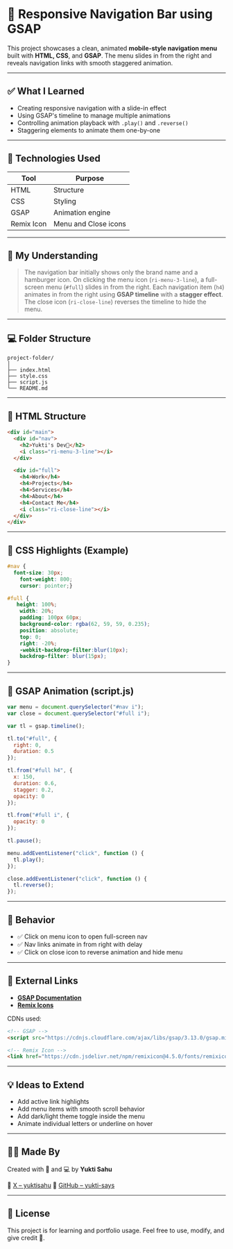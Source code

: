 # 📱 Responsive Navigation Bar using GSAP

This project showcases a clean, animated **mobile-style navigation menu** built with **HTML, CSS**, and **GSAP**.
The menu slides in from the right and reveals navigation links with smooth staggered animation.

---

## ✅ What I Learned

* Creating responsive navigation with a slide-in effect
* Using GSAP's timeline to manage multiple animations
* Controlling animation playback with `.play()` and `.reverse()`
* Staggering elements to animate them one-by-one

---

## 🔧 Technologies Used

| Tool       | Purpose              |
| ---------- | -------------------- |
| HTML       | Structure            |
| CSS        | Styling              |
| GSAP       | Animation engine     |
| Remix Icon | Menu and Close icons |

---

## 🧠 My Understanding

> The navigation bar initially shows only the brand name and a hamburger icon.
> On clicking the menu icon (`ri-menu-3-line`), a full-screen menu (`#full`) slides in from the right.
> Each navigation item (`h4`) animates in from the right using **GSAP timeline** with a **stagger effect**.
> The close icon (`ri-close-line`) reverses the timeline to hide the menu.

---

## 💻 Folder Structure

```
project-folder/
│
├── index.html
├── style.css
├── script.js
└── README.md
```

---

## 📂 HTML Structure

```html
<div id="main">
  <div id="nav">
    <h2>Yukti's Dev🚀</h2>
    <i class="ri-menu-3-line"></i>
  </div>

  <div id="full">
    <h4>Work</h4>
    <h4>Projects</h4>
    <h4>Services</h4>
    <h4>About</h4>
    <h4>Contact Me</h4>
    <i class="ri-close-line"></i>
  </div>
</div>
```

---

## 🎨 CSS Highlights (Example)

```css
#nav {
  font-size: 30px;
    font-weight: 800;
    cursor: pointer;}

#full {
   height: 100%;
    width: 20%;
    padding: 100px 60px;
    background-color: rgba(62, 59, 59, 0.235);
    position: absolute;
    top: 0;
    right: -20%;
    -webkit-backdrop-filter:blur(10px);
    backdrop-filter: blur(15px);
}
```

---

## 🚀 GSAP Animation (script.js)

```js
var menu = document.querySelector("#nav i");
var close = document.querySelector("#full i");

var tl = gsap.timeline();

tl.to("#full", {
  right: 0,
  duration: 0.5
});

tl.from("#full h4", {
  x: 150,
  duration: 0.6,
  stagger: 0.2,
  opacity: 0
});

tl.from("#full i", {
  opacity: 0
});

tl.pause();

menu.addEventListener("click", function () {
  tl.play();
});

close.addEventListener("click", function () {
  tl.reverse();
});
```

---

## 🧪 Behavior

* ✅ Click on menu icon to open full-screen nav
* ✅ Nav links animate in from right with delay
* ✅ Click on close icon to reverse animation and hide menu

---

## 🔗 External Links

* **[GSAP Documentation](https://gsap.com/docs/)**
* **[Remix Icons](https://remixicon.com/)**

CDNs used:

```html
<!-- GSAP -->
<script src="https://cdnjs.cloudflare.com/ajax/libs/gsap/3.13.0/gsap.min.js"></script>

<!-- Remix Icon -->
<link href="https://cdn.jsdelivr.net/npm/remixicon@4.5.0/fonts/remixicon.css" rel="stylesheet" />
```

---

## 💡 Ideas to Extend

* Add active link highlights
* Add menu items with smooth scroll behavior
* Add dark/light theme toggle inside the menu
* Animate individual letters or underline on hover

---

## 👩‍💼 Made By

Created with 🎨 and 💻 by **Yukti Sahu**

📸 [X – yuktisahu](https://x.com/YuktiSahu234)
👥 [GitHub – yukti-says](https://github.com/yukti-says)

---

## 📜 License

This project is for learning and portfolio usage.
Feel free to use, modify, and give credit 💖.
